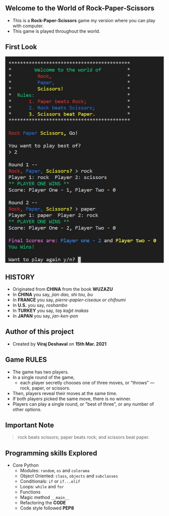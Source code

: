 ## Welcome to the World of Rock-Paper-Scissors

- This is a **Rock-Paper-Scissors** game my version where you can play with computer.
- This game is played throughout the world.

## First Look

![Look of RPS game](https://github.com/virajdeshaval/rock-paper-scissors/blob/master/rock-paper-scissors.JPG)

## HISTORY
- Originated from **CHINA** from the book **WUZAZU**
- In **CHINA** you say, *jian dao, shi tou, bu*
- In **FRANCE** you say, *pierre-papier-ciseaux or chifoumi*
- In **U.S.** you say, *roshambo*
- In **TURKEY** you say, *taş kağıt makas*
- In **JAPAN** you say, *jan-ken-pon*

## Author of this project

* Created by **Viraj Deshaval** on **15th Mar. 2021**

## Game RULES

* The game has two players.
* In a single round of the game,
  - each player secretly chooses one of three moves, or "throws" — rock, paper, or scissors.
* Then, players reveal their moves at the same time.
* If both players picked the same move, there is no winner.
* Players can play a single round, or "best of three", or any number of other options.

## Important Note

  > rock beats scissors;
  > paper beats rock; and
  > scissors beat paper.

## Programming skills Explored

* Core Python
  - Modules: `random`, `os` and `colorama`
  - Object Oriented: `class`, `objects` and `subclasses`
  - Conditionals: `if` or `if...elif`
  - Loops: `while` and `for`
  - Functions
  - Magic method `__main__`
  - Refactoring the **CODE**
  - Code style followed **PEP8**
